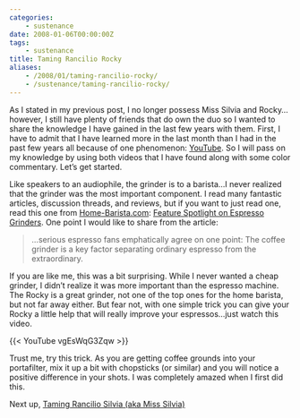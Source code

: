 ```yaml
---
categories:
    - sustenance
date: 2008-01-06T00:00:00Z
tags:
    - sustenance
title: Taming Rancilio Rocky
aliases: 
    - /2008/01/taming-rancilio-rocky/
    - /sustenance/taming-rancilio-rocky/
---
```


As I stated in my previous post, I no longer possess Miss Silvia and Rocky…however, I still have plenty of friends that do own the duo so I wanted to share the knowledge I have gained in the last few years with them. First, I have to admit that I have learned more in the last month than I had in the past few years all because of one phenomenon: [YouTube][youtube]. So I will pass on my knowledge by using both videos that I have found along with some color commentary. Let’s get started.

Like speakers to an audiophile, the grinder is to a barista…I never realized that the grinder was the most important component. I read many fantastic articles, discussion threads, and reviews, but if you want to just read one, read this one from [Home-Barista.com][homeBarista]: [Feature Spotlight on Espresso Grinders][grinders]. One point I would like to share from the article:

> …serious espresso fans emphatically agree on one point: The coffee grinder is a key factor separating ordinary espresso from the extraordinary.

If you are like me, this was a bit surprising. While I never wanted a cheap grinder, I didn’t realize it was more important than the espresso machine. The Rocky is a great grinder, not one of the top ones for the home barista, but not far away either. But fear not, with one simple trick you can give your Rocky a little help that will really improve your espressos…just watch this video.

{{< YouTube vgEsWqG3Zqw >}}

Trust me, try this trick. As you are getting coffee grounds into your portafilter, mix it up a bit with chopsticks (or similar) and you will notice a positive difference in your shots. I was completely amazed when I first did this.

Next up, [Taming Rancilio Silvia (aka Miss Silvia)][missSilvia]

[youtube]: http://youtube.com "YouTube"
[homeBarista]: http://www.home-barista.com/ "Home-Barista"
[grinders]: http://www.home-barista.com/espresso-grinder-reviews.html "Feature Spotlight on Espresso Grinders"
[missSilvia]: /2008/01/taming-rancilio-silvia/ "Taming Rancilio Silvia - aka Miss Silvia"
